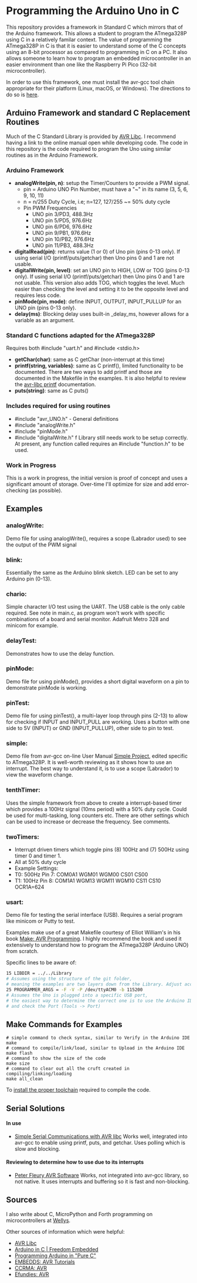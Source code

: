 # Programming the Arduino Uno in C
This repository provides a framework in  Standard C which mirrors that of the Arduino framework. This allows a student to program the ATmega328P using C in a relatively familar context. The value of programming the ATmega328P in C is that it is easier to understand some of the C concepts using an 8-bit processor as compared to programming in C on a PC. It also allows someone to learn how to program an embedded microcontroller in an easier environment than one like the Raspberry Pi Pico (32-bit microcontroller).

In order to use this framework, one must install the avr-gcc tool chain appropriate for their platform (Linux, macOS, or Windows). The directions to do so is [here](https://wellys.com/posts/avr_c_setup/).
## Arduino Framework  and standard C Replacement Routines
Much of the C Standard Library is provided by [AVR Libc](https://www.nongnu.org/avr-libc/). I recommend having a link to the online manual open while developing code. The code in this repository is the code required to program the Uno using similar routines as in the Arduino Framework.

### Arduino Framework
* **analogWrite(pin, n)**: setup the Timer/Counters to provide a PWM signal.
	* pin = Arduino UNO Pin Number, must have a "\~" in its name (3, 5, 6, 9, 10, 11)
	* n = n/255 Duty Cycle, i.e; n=127, 127/255 \~= 50% duty cycle
	* Pin PWM Frequencies
		* UNO pin 3/PD3, 488.3Hz
		* UNO pin 5/PD5, 976.6Hz
		* UNO pin 6/PD6, 976.6Hz
		* UNO pin 9/PB1, 976.6Hz
		* UNO pin 10/PB2, 976.6Hz
		* UNO pin 11/PB3, 488.3Hz
* **digitalRead(pin)**: returns value (1 or 0) of Uno pin (pins 0-13 only). If using serial I/O (printf/puts/getchar) then Uno pins 0 and 1 are not usable.
* **digitalWrite(pin, level)**: set an UNO pin to HIGH, LOW or TOG (pins 0-13 only).  If using serial I/O (printf/puts/getchar) then Uno pins 0 and 1 are not usable. This version also adds TOG, which toggles the level. Much easier than checking the level and setting it to be the opposite level and requires less code.
* **pinMode(pin, mode)**: define INPUT, OUTPUT, INPUT_PULLUP for an UNO pin (pins 0-13 only).
* **delay(ms)**: Blocking delay uses built-in \_delay_ms, however allows for a variable as an argument. 
### Standard C functions adapted for the ATmega328P
Requires both #include "uart.h" and #include <stdio.h>
* **getChar(char)**: same as C getChar (non-interrupt at this time)
* **printf(string, variables)**: same as C printf(), limited functionality to be documented. There are two ways to add printf and those are documented in the Makefile in the examples. It is also helpful to review the [avr-libc printf](https://www.nongnu.org/avr-libc/user-manual/group__avr__stdio.html) documentation.
* **puts(string)**: same as C puts()

### Includes required for using routines
* #include "avr_UNO.h" - General definitions
* #include "analogWrite.h" 
* #include "pinMode.h"
* #include "digitalWrite.h"
f
Library still needs work to be setup correctly. At present, any function called requires an #include "function.h" to be used.

### Work in Progress
This is a work in progress, the initial version is proof of concept and uses a significant amount of storage. Over-time I'll optimize for size and add error-checking (as possible).

## Examples 
### analogWrite: 
Demo file for using analogWrite(), requires a scope (Labrador used) to see the output of the PWM signal

### blink: 
Essentially the same as the Arduino blink sketch. LED can be set to any Arduino pin (0-13).

### chario:
Simple character I/O test using the UART. The USB cable is the only cable required. See note in main.c, as program won't work with specific combinations of a board and serial monitor. Adafruit Metro 328 and minicom for example.

### delayTest: 
Demonstrates how to use the delay function.
### pinMode:
Demo file for using pinMode(), provides a short digital waveform on a pin to demonstrate pinMode is working.

### pinTest:
Demo file for using pinTest(), a multi-layer loop through pins (2-13) to allow for checking if INPUT and INPUT_PULL are working. Uses a button with one side to 5V (INPUT) or GND (INPUT_PULLUP), other side to pin to test.

### simple:
Demo file from avr-gcc on-line User Manual [Simple Project](https://www.nongnu.org/avr-libc/user-manual/group__demo__project.html), edited specific to ATmega328P. It is well-worth reviewing as it shows how to use an interrupt. The best way to understand it, is to use a scope (Labrador) to view the waveform change.

### tenthTimer:
Uses the simple framework from above to create a interrupt-based timer which provides a 100Hz signal (10ms period) with a 50% duty cycle. Could be used for multi-tasking, long counters etc. There are other settings which can be used to increase or decrease the frequency. See comments.

### twoTimers:
* Interrupt driven timers which toggle pins (8) 100Hz and (7) 500Hz using timer 0 and timer 1.
* All at 50% duty cycle
* Example Settings:
* T0: 500Hz Pin 7: COM0A1 WGM01 WGM00 CS01 CS00
* T1: 100Hz Pin 8: COM1A1 WGM13 WGM11 WGM10 CS11 CS10 OCR1A=624

### usart:
Demo file for testing the serial interface (USB). Requires a serial program like minicom or Putty to test.

Examples make use of a great Makefile courtesy of Elliot William's in his book [Make: AVR Programming](https://www.oreilly.com/library/view/make-avr-programming/9781449356484/). I highly recommend the book and used it extensively to understand how to program the ATmega328P (Arduino UNO) from scratch.

Specific lines to be aware of:
```bash
15 LIBDIR = ../../Library
# Assumes using the structure of the git folder, 
# meaning the examples are two layers down from the Library. Adjust accordingly.
25 PROGRAMMER_ARGS = -F -V -P /dev/ttyACM0 -b 115200	
# Assumes the Uno is plugged into a specific USB port, 
# the easiest way to determine the correct one is to use the Arduino IDE 
# and check the Port (Tools -> Port)
```
## Make Commands for Examples
```
# simple command to check syntax, similar to Verify in the Arduino IDE
make
# command to compile/link/load, similar to Upload in the Arduino IDE
make flash
# command to show the size of the code
make size
# command to clear out all the cruft created in compiling/linking/loading
make all_clean
```

To [install the proper toolchain](https://wellys.com/posts/avr_c_setup/) required to compile the code.

## Serial Solutions
#### In use
* [Simple Serial Communications with AVR libc](https://appelsiini.net/2011/simple-usart-with-avr-libc/) Works well, integrated into avr-gcc to enable using printf, puts, and getchar. Uses polling which is slow and blocking.
#### Reviewing to determine how to use due to its interrupts
* [Peter Fleury AVR Software](http://www.peterfleury.epizy.com/avr-software.html) Works, not integrated into avr-gcc library, so not native. It uses interrupts and buffering so it is fast and non-blocking.

## Sources
I also write about C, MicroPython and Forth programming on microcontrollers at [Wellys](https://wellys.com).

Other sources of information which were helpful:
* [AVR Libc](https://www.nongnu.org/avr-libc/)
* [Arduino in C | Freedom Embedded](https://balau82.wordpress.com/arduino-in-c/)
* [Programming Arduino in "Pure C"](http://audiodiwhy.blogspot.com/2019/01/programming-arduino-in-pure-c-now-were.html)
* [EMBEDDS: AVR Tutorials](https://embedds.com/avr-tutorials/)
* [CCRMA: AVR](https://ccrma.stanford.edu/wiki/AVR#AVR_Microcontrollers)
* [Efundies: AVR](https://efundies.com/category/avr/)
